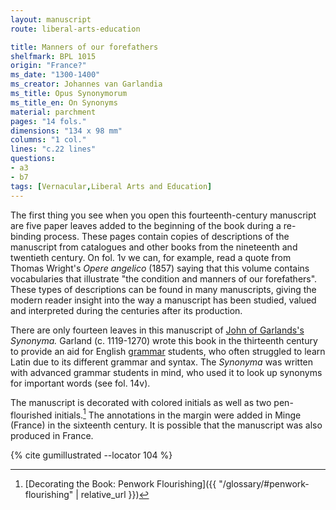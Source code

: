 ```yaml
---
layout: manuscript
route: liberal-arts-education

title: Manners of our forefathers
shelfmark: BPL 1015
origin: "France?"
ms_date: "1300-1400"
ms_creator: Johannes van Garlandia
ms_title: Opus Synonymorum
ms_title_en: On Synonyms
material: parchment
pages: "14 fols."
dimensions: "134 x 98 mm"
columns: "1 col."
lines: "c.22 lines"
questions:
- a3
- b7
tags: [Vernacular,Liberal Arts and Education]
---
```


The first thing you see when you open this fourteenth-century manuscript
are five paper leaves added to the beginning of the book during a
re-binding process. These pages contain copies of descriptions of the
manuscript from catalogues and other books from the nineteenth and
twentieth century. On fol. 1v we can, for example, read a quote from
Thomas Wright\'s *Opere angelico* (1857) saying that this volume
contains vocabularies that illustrate "the condition and manners of our
forefathers". These types of descriptions can be found in many
manuscripts, giving the modern reader insight into the way a manuscript
has been studied, valued and interpreted during the centuries after its
production.

There are only fourteen leaves in this manuscript of [John of Garlands's](https://en.wikipedia.org/wiki/John_of_Garland) *Synonyma.*
Garland (c. 1119-1270) wrote this book in the thirteenth century to
provide an aid for English
[grammar](https://en.wikipedia.org/wiki/Grammar) students, who often
struggled to learn Latin due to its different grammar and syntax. The
*Synonyma* was written with advanced grammar students in mind, who used
it to look up synonyms for important words (see fol. 14v).

The manuscript is decorated with colored initials as well as two
pen-flourished initials.[^1] The annotations in the margin were added in
Minge (France) in the sixteenth century. It is possible that the
manuscript was also produced in France.

[^1]: [Decorating the Book: Penwork Flourishing]({{ "/glossary/#penwork-flourishing" | relative_url }})

{% cite gumillustrated --locator 104 %}
